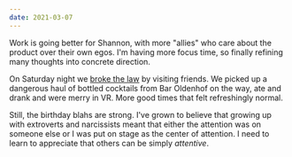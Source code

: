 ```yaml
---
date: 2021-03-07
---
```


Work is going better for Shannon, with more "allies" who care about the product over their own egos. I'm having more focus time, so finally refining many thoughts into concrete direction.

On Saturday night we [broke the law](/2021/03/07/covid-ungoverned.html) by visiting friends. We picked up a dangerous haul of bottled cocktails from Bar Oldenhof on the way, ate and drank and were merry in VR. More good times that felt refreshingly normal.

Still, the birthday blahs are strong. I've grown to believe that growing up with extroverts and narcissists meant that either the attention was on someone else or I was put on stage as the center of attention. I need to learn to appreciate that others can be simply _attentive_.
